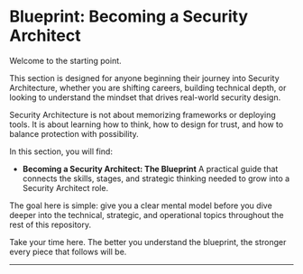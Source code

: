 # Blueprint: Becoming a Security Architect

Welcome to the starting point.

This section is designed for anyone beginning their journey into Security Architecture, whether you are shifting careers, building technical depth, or looking to understand the mindset that drives real-world security design.

Security Architecture is not about memorizing frameworks or deploying tools. It is about learning how to think, how to design for trust, and how to balance protection with possibility.

In this section, you will find:

- **Becoming a Security Architect: The Blueprint**
  A practical guide that connects the skills, stages, and strategic thinking needed to grow into a Security Architect role.

The goal here is simple: give you a clear mental model before you dive deeper into the technical, strategic, and operational topics throughout the rest of this repository.

Take your time here. The better you understand the blueprint, the stronger every piece that follows will be.

---